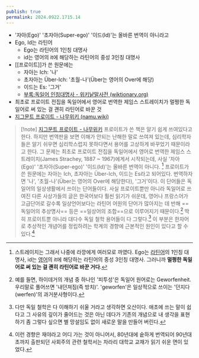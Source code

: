 ```yaml
---
publish: true
permalink: 2024.0922.1715.14
---
```

- '자아(Ego)' '초자아(Super-ego)' '이드(Id)'는 올바른 번역이 아니라고
- Ego, Id는 라틴어
	- Ego는 라틴어의 1인칭 대명사
	- id는 영어의 it에 해당하는 라틴어의 중성 3인칭 대명사
-  [[프로이트]]가 쓴 원문에는 
	- 자아는 Ich: '나'
	- 초자아는 Über-Ich: '초월-나'(Über는 영어의 Over에 해당)
	- 이드는 Es: '그거'
	- [부록:독일어 인칭대명사 - 위키낱말사전 (wiktionary.org)](https://ko.wiktionary.org/wiki/%EB%B6%80%EB%A1%9D:%EB%8F%85%EC%9D%BC%EC%96%B4_%EC%9D%B8%EC%B9%AD%EB%8C%80%EB%AA%85%EC%82%AC)
- 최초로 프로이트 전집을 독일어에서 영어로 번역한 제임스 스트레이치가 멀쩡한 독일어로 써 있는 걸 괜히 라틴어로 바꾼 것
- [지그문트 프로이트 - 나무위키 (namu.wiki)](https://namu.wiki/w/%EC%A7%80%EA%B7%B8%EB%AC%B8%ED%8A%B8%20%ED%94%84%EB%A1%9C%EC%9D%B4%ED%8A%B8)

> [!note] [지그문트 프로이트 - 나무위키](https://namu.wiki/w/%EC%A7%80%EA%B7%B8%EB%AC%B8%ED%8A%B8%20%ED%94%84%EB%A1%9C%EC%9D%B4%ED%8A%B8)
> 프로이트가 쓴 책은 알기 쉽게 쓰여있다고 한다. 하지만 번역판을 보면 이해가 안되는 난해한 말로 쓰여져 있는데, 심리학자들은 알기 쉬우면 심리학스럽지 못하다면서 용어를 고상하게 바꾸었기 때문이라고 한다. 그 문제는 최초로 프로이트 전집을 독일어에서 영어로 번역한 제임스 스트레이치(James Strachey, 1887 ~ 1967)에게서 시작되는데, 사실 '자아(Ego)' '초자아(Super-ego)' '이드(Id)'는 올바른 번역이 아니다. [^32] 프로이트가 쓴 원문에는 자아는 Ich, 초자아는 Über-Ich, 이드는 Es라고 되어있다. 번역하자면 '나', '초월-나'(Über는 영어의 Over에 해당한다), '그거'이다. 이 단어들은 독일어의 일상생활에서 쓰이는 단어들이다. 사실 프로이트뿐만 아니라 독일어로 쓰여진 다른 사상가들의 글은 한국어보다 훨씬 읽기가 쉬운데, 영어나 프랑스어가 고급단어로 갈수록 일상언어보다는 라틴어 어원의 단어가 많아지는 데 반해 ==독일어의 추상명사== 등은 ==일상어의 조합==으로 이루어지기 때문이다.[^33] 딱히 프로이트뿐 아니라 대다수 독일 철학 용어들이 다 그렇다.[^34] 이 부분은 한자어로 추상적인 개념어를 정립하려는 학계의 경향에 근본적인 원인이 있다고 할 수 있다.[^35]  
> 
> [^32]: 스트레이치는 그래서 나중에 라깡에게 여러모로 까였다. Ego는 [라틴어](https://namu.wiki/w/%EB%9D%BC%ED%8B%B4%EC%96%B4 "라틴어")의 1인칭 대명사, id는 [영어](https://namu.wiki/w/%EC%98%81%EC%96%B4 "영어")의 it에 해당하는 라틴어의 중성 3인칭 대명사. 그러니까 **멀쩡한 독일어로 써 있는 걸 괜히 라틴어로 바꾼 거다**.
> [^33]: 예를 들면, 하이데거의 개념 중 하나인 '피투성'은 독일어 원어로는 Geworfenheit. 우리말로 풀어쓰면 '내던져짐(즉 방치)'. 'geworfen'은 일상적으로 쓰이는 '던지다(werfen)'의 과거분사형이다.
> [^34]: 다만 독일 철학은 다 이해하기 쉬울 거라고 생각하면 오산이다. 애초에 쓰는 말이 쉽다고 그 사유의 깊이가 줄어드는 것은 아닌 데다가 기존의 개념으로 내 생각을 표현하기 좀 그렇다 싶으면 별 망설임도 없이 새로운 말을 만들어 버린다.
> [^35]: 이런 경향은 재야라고 어디 가는 것이 아니어서, 80년대에 숱하게 번역되어 90년대 초까지 출판되던 사회주의 관련 철학서는 차라리 대학교 교재가 읽기 쉬운 면이 있었다.
